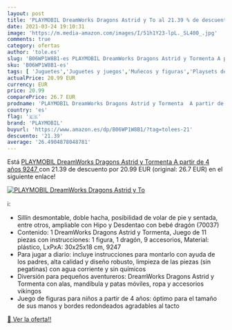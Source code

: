 ```yaml
---
layout: post
title: 'PLAYMOBIL DreamWorks Dragons Astrid y To al 21.39 % de descuento'
date: 2021-03-24 19:10:31
image: 'https://m.media-amazon.com/images/I/51h1Y23-lpL._SL400_.jpg'
comments: true
category: ofertas
author: 'tole.es'
slug: 'B06WP1W8B1-es PLAYMOBIL DreamWorks Dragons Astrid y Tormenta A partir de...'
sku: 'B06WP1W8B1-es'
tags: [ 'Juguetes','Juguetes y juegos','Muñecos y figuras','Playsets de figuras de acción para niños','playmobil', ]
actualPrice: 20.99 EUR
currency: EUR
price: 20.99
comparePrice: 26.7 EUR
prodname: 'PLAYMOBIL DreamWorks Dragons Astrid y Tormenta  A partir de 4 años  9247 '
country: 'es'
flag: '🇪🇸'
brand: 'PLAYMOBIL'
buyurl: 'https://www.amazon.es/dp/B06WP1W8B1/?tag=tolees-21'
descuento: '21.39'
average: '26.4904878048781'
---
```


Está [PLAYMOBIL DreamWorks Dragons Astrid y Tormenta  A partir de 4 años  9247 ](https://www.amazon.es/dp/B06WP1W8B1/?tag=tolees-21) con 21.39 de descuento por 20.99 EUR (original: 26.7 EUR) en el siguiente enlace!

[![PLAYMOBIL DreamWorks Dragons Astrid y To](https://m.media-amazon.com/images/I/51h1Y23-lpL._SL400_.jpg)](https://www.amazon.es/dp/B06WP1W8B1/?tag=tolees-21)

ℹ️:

- Sillín desmontable, doble hacha, posibilidad de volar de pie y sentada, entre otros, ampliable con Hipo y Desdentao con bebé dragón (70037)
- Contenido: 1 DreamWorks Dragons Astrid y Tormenta, Juego de 11 piezas con instrucciones: 1 figura, 1 dragón, 9 accesorios, Material: plástico, LxPxA: 30x25x18 cm, 9247
- Para jugar a diario: incluye instrucciones para montarlo con ayuda de los padres, alta calidad y diseño robusto, limpieza de las piezas (sin pegatinas) con agua corriente y sin químicos
- Diversión para pequeños aventureros: DreamWorks Dragons Astrid y Tormenta con alas, mandíbula y patas móviles, ropa y accesorios vikingos
- Juego de figuras para niños a partir de 4 años: óptimo para el tamaño de sus manos y bordes redondeados agradables al tacto

[🛒 Ver la oferta!!](https://www.amazon.es/dp/B06WP1W8B1/?tag=tolees-21)
